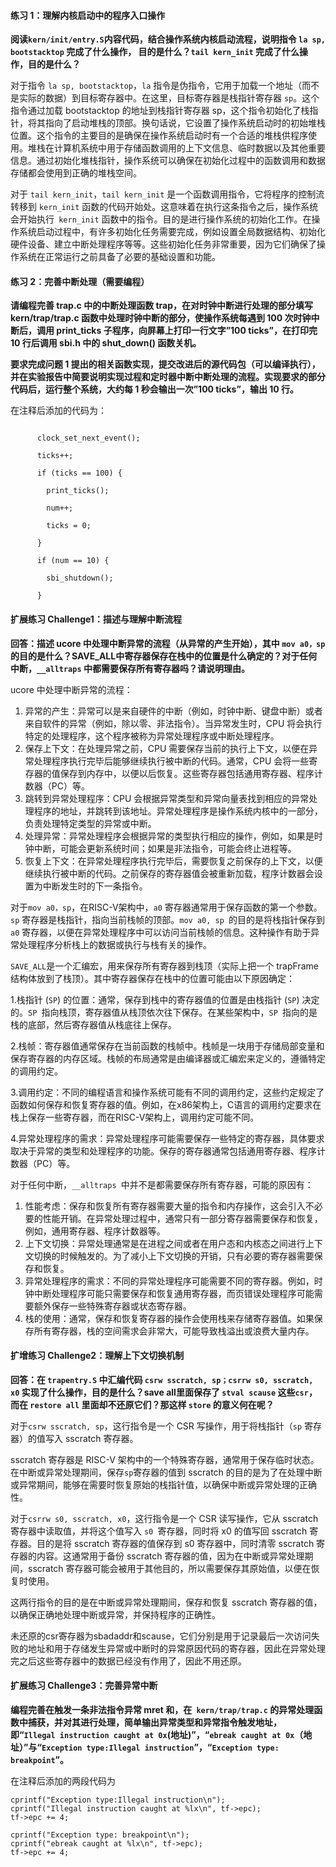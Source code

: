 #### 练习 1：理解内核启动中的程序入口操作 

**阅读`kern/init/entry.S`内容代码，结合操作系统内核启动流程，说明指令 `la sp, bootstacktop` 完成了什么操作， 目的是什么？`tail kern_init` 完成了什么操作，目的是什么？**

对于指令 `la sp, bootstacktop`，`la` 指令是伪指令，它用于加载一个地址（而不是实际的数据）到目标寄存器中。在这里，目标寄存器是栈指针寄存器 `sp`。这个指令通过加载 bootstacktop 的地址到栈指针寄存器 sp，这个指令初始化了栈指针，将其指向了启动堆栈的顶部。换句话说，它设置了操作系统启动时的初始堆栈位置。这个指令的主要目的是确保在操作系统启动时有一个合适的堆栈供程序使用。堆栈在计算机系统中用于存储函数调用的上下文信息、临时数据以及其他重要信息。通过初始化堆栈指针，操作系统可以确保在初始化过程中的函数调用和数据存储都会使用到正确的堆栈空间。

对于 `tail kern_init`，`tail kern_init` 是一个函数调用指令，它将程序的控制流转移到 `kern_init` 函数的代码开始处。这意味着在执行这条指令之后，操作系统会开始执行` kern_init` 函数中的指令。目的是进行操作系统的初始化工作。在操作系统启动过程中，有许多初始化任务需要完成，例如设置全局数据结构、初始化硬件设备、建立中断处理程序等等。这些初始化任务非常重要，因为它们确保了操作系统在正常运行之前具备了必要的基础设置和功能。

 

#### 练习 2：完善中断处理（需要编程）

**请编程完善 trap.c 中的中断处理函数 trap，在对时钟中断进行处理的部分填写 kern/trap/trap.c 函数中处理时钟中断的部分，使操作系统每遇到 100 次时钟中断后，调用 print_ticks 子程序，向屏幕上打印一行文字”100 ticks”，在打印完 10 行后调用 sbi.h 中的 shut_down() 函数关机。** 

**要求完成问题 1 提出的相关函数实现，提交改进后的源代码包（可以编译执行），并在实验报告中简要说明实现过程和定时器中断中断处理的流程。实现要求的部分代码后，运行整个系统，大约每 1 秒会输出一次”100 ticks”，输出 10 行。** 

在注释后添加的代码为：
```

      clock_set_next_event();

​      ticks++;

​      if (ticks == 100) {

​        print_ticks();

​        num++;

​        ticks = 0;

​      }

​      if (num == 10) {

​        sbi_shutdown();

​      }
```
 

 

#### 扩展练习 Challenge1：描述与理解中断流程

**回答：描述 ucore 中处理中断异常的流程（从异常的产生开始），其中 `mov a0，sp` 的目的是什么？SAVE_ALL中寄存器保存在栈中的位置是什么确定的？对于任何中断，`__alltraps` 中都需要保存所有寄存器吗？请说明理由。** 

ucore 中处理中断异常的流程：

1. 异常的产生：异常可以是来自硬件的中断（例如，时钟中断、键盘中断）或者来自软件的异常（例如，除以零、非法指令）。当异常发生时，CPU 将会执行特定的处理程序，这个程序被称为异常处理程序或中断处理程序。
2. 保存上下文：在处理异常之前，CPU 需要保存当前的执行上下文，以便在异常处理程序执行完毕后能够继续执行被中断的代码。通常，CPU 会将一些寄存器的值保存到内存中，以便以后恢复。这些寄存器包括通用寄存器、程序计数器（PC）等。
3. 跳转到异常处理程序：CPU 会根据异常类型和异常向量表找到相应的异常处理程序的地址，并跳转到该地址。异常处理程序是操作系统内核中的一部分，负责处理特定类型的异常或中断。
4. 处理异常：异常处理程序会根据异常的类型执行相应的操作，例如，如果是时钟中断，可能会更新系统时间；如果是非法指令，可能会终止进程等。
5. 恢复上下文：在异常处理程序执行完毕后，需要恢复之前保存的上下文，以便继续执行被中断的代码。之前保存的寄存器值会被重新加载，程序计数器会设置为中断发生时的下一条指令。

 

对于`mov a0，sp`，在RISC-V架构中，`a0` 寄存器通常用于保存函数的第一个参数。`sp` 寄存器是栈指针，指向当前栈帧的顶部。`mov a0, sp `的目的是将栈指针保存到 `a0` 寄存器，以便在异常处理程序中可以访问当前栈帧的信息。这种操作有助于异常处理程序分析栈上的数据或执行与栈有关的操作。

 

`SAVE_ALL`是一个汇编宏，用来保存所有寄存器到栈顶（实际上把一个 trapFrame 结构体放到了栈顶）。其中寄存器保存在栈中的位置可能由以下原因确定：

1.栈指针 (`SP`) 的位置：通常，保存到栈中的寄存器值的位置是由栈指针 (`SP`) 决定的。`SP `指向栈顶，寄存器值从栈顶依次往下保存。在某些架构中，`SP `指向的是栈的底部，然后寄存器值从栈底往上保存。

2.栈帧：寄存器值通常保存在当前函数的栈帧中。栈帧是一块用于存储局部变量和保存寄存器的内存区域。栈帧的布局通常是由编译器或汇编宏来定义的，遵循特定的调用约定。

3.调用约定：不同的编程语言和操作系统可能有不同的调用约定，这些约定规定了函数如何保存和恢复寄存器的值。例如，在x86架构上，C语言的调用约定要求在栈上保存一些寄存器，而在RISC-V架构上，调用约定可能不同。

4.异常处理程序的需求：异常处理程序可能需要保存一些特定的寄存器，具体要求取决于异常的类型和处理程序的功能。保存的寄存器通常包括通用寄存器、程序计数器（PC）等。

 

对于任何中断，`__alltraps `中并不是都需要保存所有寄存器，可能的原因有：

1. 性能考虑：保存和恢复所有寄存器需要大量的指令和内存操作，这会引入不必要的性能开销。在异常处理过程中，通常只有一部分寄存器需要保存和恢复，例如，通用寄存器、程序计数器等。
2. 上下文切换：异常处理通常是在进程之间或者在用户态和内核态之间进行上下文切换的时候触发的。为了减小上下文切换的开销，只有必要的寄存器需要保存和恢复。
3. 异常处理程序的需求：不同的异常处理程序可能需要不同的寄存器。例如，时钟中断处理程序可能只需要保存和恢复通用寄存器，而页错误处理程序可能需要额外保存一些特殊寄存器或状态寄存器。
4. 栈的使用：通常，保存和恢复寄存器的操作会使用栈来存储寄存器值。如果保存所有寄存器，栈的空间需求会非常大，可能导致栈溢出或浪费大量内存。

 

#### 扩增练习 Challenge2：理解上下文切换机制

**回答：在 `trapentry.S` 中汇编代码 `csrw sscratch, sp；csrrw s0, sscratch, x0` 实现了什么操作，目的是什么？save all里面保存了 `stval scause` 这些`csr`，而在 `restore all` 里面却不还原它们？那这样 `store` 的意义何在呢？** 

 

对于`csrw sscratch, sp`，这行指令是一个 CSR 写操作，用于将栈指针（`sp` 寄存器）的值写入 sscratch 寄存器。

sscratch 寄存器是 RISC-V 架构中的一个特殊寄存器，通常用于保存临时状态。在中断或异常处理期间，保存` sp `寄存器的值到 sscratch 的目的是为了在处理中断或异常期间，能够在需要时恢复原始的栈指针值，以确保中断或异常处理的正确性。

对于`csrrw s0, sscratch, x0`，这行指令是一个 CSR 读写操作，它从 sscratch 寄存器中读取值，并将这个值写入 `s0 `寄存器，同时将 x0 的值写回 sscratch 寄存器。目的是将 sscratch 寄存器的值保存到 s0 寄存器中，同时清零 sscratch 寄存器的内容。这通常用于备份 sscratch 寄存器的值，因为在中断或异常处理期间，sscratch 寄存器可能会被用于其他目的，所以需要保存其原始值，以便在恢复时使用。

这两行指令的目的是在中断或异常处理期间，保存和恢复 sscratch 寄存器的值，以确保正确地处理中断或异常，并保持程序的正确性。

未还原的csr寄存器为sbadaddr和scause，它们分别是用于记录最后一次访问失败的地址和用于存储发生异常或中断时的异常原因代码的寄存器，因此在异常处理完之后这些寄存器中的数据已经没有作用了，因此不用还原。

 

 

#### 扩展练习 Challenge3：完善异常中断

**编程完善在触发一条非法指令异常 mret 和，在` kern/trap/trap.c` 的异常处理函数中捕获，并对其进行处理，简单输出异常类型和异常指令触发地址，即“`Illegal instruction caught at 0x`(地址)”，“`ebreak caught at 0x`（地址）”与“`Exception type:Illegal instruction`”，“`Exception type: breakpoint`”。**

 

在注释后添加的两段代码为

```
cprintf("Exception type:Illegal instruction\n");
cprintf("Illegal instruction caught at %lx\n", tf->epc);
tf->epc += 4;
```
 
```
cprintf("Exception type: breakpoint\n");
cprintf("ebreak caught at %lx\n", tf->epc);
tf->epc += 4;
```





 

 

 

 

 
